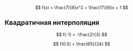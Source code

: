 $$ f(x) = \frac{7}{6}x^2 + \frac{17}{6}x + 1 $$

## Квадратичная интерполяция

$$ f(-1) = -\frac{2}{3} $$

$$ f(0.5) = \frac{65}{24} $$